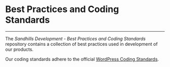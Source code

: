 # Best Practices and Coding Standards

---

The _Sandhills Development - Best Practices and Coding Standards_ repository contains a collection of best practices used in development of our products.

Our coding standards adhere to the official [WordPress Coding Standards](https://github.com/WordPress-Coding-Standards/WordPress-Coding-Standards).
